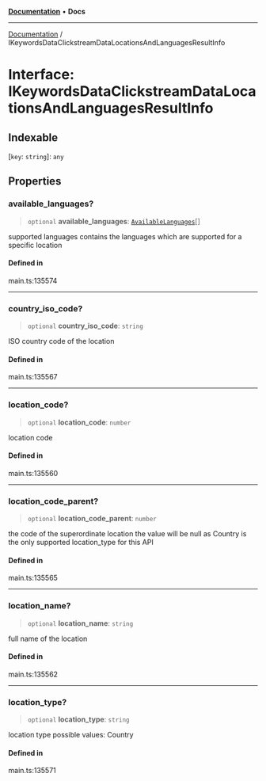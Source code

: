 [**Documentation**](../README.md) • **Docs**

***

[Documentation](../globals.md) / IKeywordsDataClickstreamDataLocationsAndLanguagesResultInfo

# Interface: IKeywordsDataClickstreamDataLocationsAndLanguagesResultInfo

## Indexable

 \[`key`: `string`\]: `any`

## Properties

### available\_languages?

> `optional` **available\_languages**: [`AvailableLanguages`](../classes/AvailableLanguages.md)[]

supported languages
contains the languages which are supported for a specific location

#### Defined in

main.ts:135574

***

### country\_iso\_code?

> `optional` **country\_iso\_code**: `string`

ISO country code of the location

#### Defined in

main.ts:135567

***

### location\_code?

> `optional` **location\_code**: `number`

location code

#### Defined in

main.ts:135560

***

### location\_code\_parent?

> `optional` **location\_code\_parent**: `number`

the code of the superordinate location
the value will be null as Country is the only supported location_type for this API

#### Defined in

main.ts:135565

***

### location\_name?

> `optional` **location\_name**: `string`

full name of the location

#### Defined in

main.ts:135562

***

### location\_type?

> `optional` **location\_type**: `string`

location type
possible values:
Country

#### Defined in

main.ts:135571
